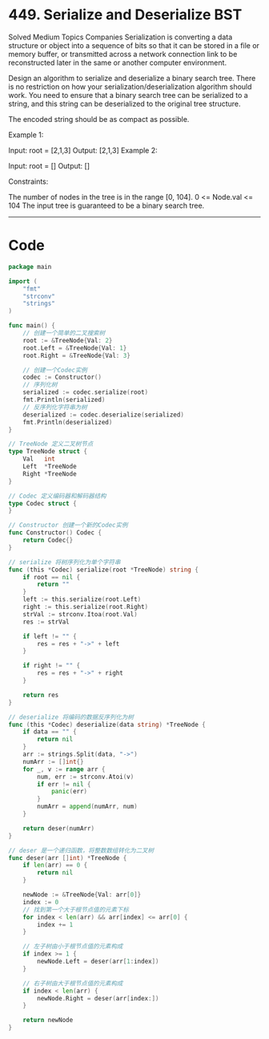 # 449. Serialize and Deserialize BST

Solved
Medium
Topics
Companies
Serialization is converting a data structure or object into a sequence of bits so that it can be stored in a file or memory buffer, or transmitted across a network connection link to be reconstructed later in the same or another computer environment.

Design an algorithm to serialize and deserialize a binary search tree. There is no restriction on how your serialization/deserialization algorithm should work. You need to ensure that a binary search tree can be serialized to a string, and this string can be deserialized to the original tree structure.

The encoded string should be as compact as possible.

Example 1:

Input: root = [2,1,3]
Output: [2,1,3]
Example 2:

Input: root = []
Output: []

Constraints:

The number of nodes in the tree is in the range [0, 104].
0 <= Node.val <= 104
The input tree is guaranteed to be a binary search tree.

---

# Code

```go
package main

import (
	"fmt"
	"strconv"
	"strings"
)

func main() {
	// 创建一个简单的二叉搜索树
	root := &TreeNode{Val: 2}
	root.Left = &TreeNode{Val: 1}
	root.Right = &TreeNode{Val: 3}

	// 创建一个Codec实例
	codec := Constructor()
	// 序列化树
	serialized := codec.serialize(root)
	fmt.Println(serialized)
	// 反序列化字符串为树
	deserialized := codec.deserialize(serialized)
	fmt.Println(deserialized)
}

// TreeNode 定义二叉树节点
type TreeNode struct {
	Val   int
	Left  *TreeNode
	Right *TreeNode
}

// Codec 定义编码器和解码器结构
type Codec struct {
}

// Constructor 创建一个新的Codec实例
func Constructor() Codec {
	return Codec{}
}

// serialize 将树序列化为单个字符串
func (this *Codec) serialize(root *TreeNode) string {
	if root == nil {
		return ""
	}
	left := this.serialize(root.Left)
	right := this.serialize(root.Right)
	strVal := strconv.Itoa(root.Val)
	res := strVal

	if left != "" {
		res = res + "->" + left
	}

	if right != "" {
		res = res + "->" + right
	}

	return res
}

// deserialize 将编码的数据反序列化为树
func (this *Codec) deserialize(data string) *TreeNode {
	if data == "" {
		return nil
	}
	arr := strings.Split(data, "->")
	numArr := []int{}
	for _, v := range arr {
		num, err := strconv.Atoi(v)
		if err != nil {
			panic(err)
		}
		numArr = append(numArr, num)
	}

	return deser(numArr)
}

// deser 是一个递归函数，将整数数组转化为二叉树
func deser(arr []int) *TreeNode {
	if len(arr) == 0 {
		return nil
	}

	newNode := &TreeNode{Val: arr[0]}
	index := 0
	// 找到第一个大于根节点值的元素下标
	for index < len(arr) && arr[index] <= arr[0] {
		index += 1
	}

	// 左子树由小于根节点值的元素构成
	if index >= 1 {
		newNode.Left = deser(arr[1:index])
	}

	// 右子树由大于根节点值的元素构成
	if index < len(arr) {
		newNode.Right = deser(arr[index:])
	}

	return newNode
}
```
